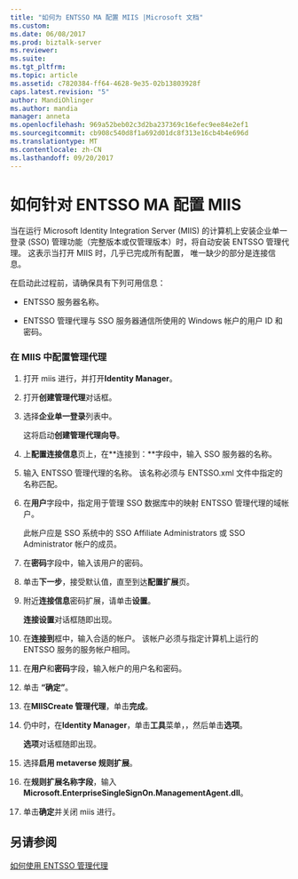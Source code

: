 ```yaml
---
title: "如何为 ENTSSO MA 配置 MIIS |Microsoft 文档"
ms.custom: 
ms.date: 06/08/2017
ms.prod: biztalk-server
ms.reviewer: 
ms.suite: 
ms.tgt_pltfrm: 
ms.topic: article
ms.assetid: c7820384-ff64-4628-9e35-02b13803928f
caps.latest.revision: "5"
author: MandiOhlinger
ms.author: mandia
manager: anneta
ms.openlocfilehash: 969a52beb02c3d2ba237369c16efec9ee84e2ef1
ms.sourcegitcommit: cb908c540d8f1a692d01dc8f313e16cb4b4e696d
ms.translationtype: MT
ms.contentlocale: zh-CN
ms.lasthandoff: 09/20/2017
---
```

# <a name="how-to-configure-miis-for-entsso-ma"></a>如何针对 ENTSSO MA 配置 MIIS
当在运行 Microsoft Identity Integration Server (MIIS) 的计算机上安装企业单一登录 (SSO) 管理功能（完整版本或仅管理版本）时，将自动安装 ENTSSO 管理代理。 这表示当打开 MIIS 时，几乎已完成所有配置， 唯一缺少的部分是连接信息。  
  
 在启动此过程前，请确保具有下列可用信息：  
  
-   ENTSSO 服务器名称。  
  
-   ENTSSO 管理代理与 SSO 服务器通信所使用的 Windows 帐户的用户 ID 和密码。  
  
### <a name="to-configure-the-management-agent-within-miis"></a>在 MIIS 中配置管理代理  
  
1.  打开 miis 进行，并打开**Identity Manager**。  
  
2.  打开**创建管理代理**对话框。  
  
3.  选择**企业单一登录**列表中。  
  
     这将启动**创建管理代理向导**。  
  
4.  上**配置连接信息**页上，在**连接到：**字段中，输入 SSO 服务器的名称。  
  
5.  输入 ENTSSO 管理代理的名称。 该名称必须与 ENTSSO.xml 文件中指定的名称匹配。  
  
6.  在**用户**字段中，指定用于管理 SSO 数据库中的映射 ENTSSO 管理代理的域帐户。  
  
     此帐户应是 SSO 系统中的 SSO Affiliate Administrators 或 SSO Administrator 帐户的成员。  
  
7.  在**密码**字段中，输入该用户的密码。  
  
8.  单击**下一步**，接受默认值，直至到达**配置扩展**页。  
  
9. 附近**连接信息**密码扩展，请单击**设置**。  
  
     **连接设置**对话框随即出现。  
  
10. 在**连接到**框中，输入合适的帐户。 该帐户必须与指定计算机上运行的 ENTSSO 服务的服务帐户相同。  
  
11. 在**用户**和**密码**字段，输入帐户的用户名和密码。  
  
12. 单击 **“确定”**。  
  
13. 在**MIISCreate 管理代理**，单击**完成**。  
  
14. 仍中时，在**Identity Manager**，单击**工具**菜单，，然后单击**选项**。  
  
     **选项**对话框随即出现。  
  
15. 选择**启用 metaverse 规则扩展**。  
  
16. 在**规则扩展名称字段**，输入**Microsoft.EnterpriseSingleSignOn.ManagementAgent.dll**。  
  
17. 单击**确定**并关闭 miis 进行。  
  
## <a name="see-also"></a>另请参阅  
 [如何使用 ENTSSO 管理代理](../core/how-to-use-the-entsso-management-agent.md)